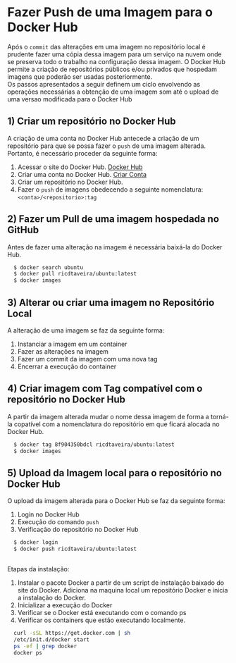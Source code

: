 
# Fazer Push de uma Imagem para o Docker Hub
Após o `commit` das alterações em uma imagem no repositório local é prudente fazer uma cópia dessa
imagem para um serviço na nuvem onde se preserva todo o trabalho na configuração dessa imagem.
O Docker Hub permite a criação de repositórios públicos e/ou privados que hospedam imagens que poderão ser usadas posteriormente.  
Os passos apresentados a seguir definem um ciclo envolvendo as operações necessárias a obtenção de uma imagem som até o upload de uma versao modificada para o Docker Hub

## 1) Criar um repositório no Docker Hub 

A criação de uma conta no Docker Hub antecede a criação de um repositório para que se possa fazer o `push` de uma imagem alterada. Portanto, é necessário proceder da seguinte forma: 
1) Acessar o site do Docker Hub. [Docker Hub](https://hub.docker.com/)
2) Criar uma conta no Docker Hub. [Criar Conta](https://hub.docker.com/signup)
3) Criar um repositório no Docker Hub.
4) Fazer o `push` de imagens obedecendo a seguinte nomenclatura: `<conta>/<repositorio>:tag`    

## 2) Fazer um Pull de uma imagem hospedada no GitHub

Antes de fazer uma alteração na imagem é necessária baixá-la do Docker Hub.

```bash 
  $ docker search ubuntu
  $ docker pull ricdtaveira/ubuntu:latest
  $ docker images
```

## 3) Alterar ou criar uma imagem no Repositório Local

A alteração de uma imagem se faz da seguinte forma: 
1) Instanciar a imagem em um container 
2) Fazer as alterações na imagem 
3) Fazer um commit da imagem com uma nova tag
4) Encerrar a execução do container

## 4) Criar imagem com Tag compatível com o repositório no Docker Hub

A partir da imagem alterada mudar o nome dessa imagem de forma a torná-la copatível com a nomenclatura do repositório em que ficará alocada no Docker Hub.

```bash 
  $ docker tag 8f904350bdcl ricdtaveira/ubuntu:latest 
  $ docker images
```
  
## 5) Upload da Imagem local para o repositório no Docker Hub

O upload da imagem alterada para o Docker Hub se faz da seguinte forma:  
1) Login no Docker Hub 
2) Execução do comando `push` 
3) Verificação do repositório no Docker Hub


```bash 
  $ docker login 
  $ docker push ricdtaveira/ubuntu:latest
  
```


Etapas da instalação:
1) Instalar o pacote  Docker a partir de um script de instalação baixado do site do Docker. Adiciona na maquina local um repositório Docker e inicia a instalação do Docker.
2) Inicializar a execução do Docker 
3) Verificar se o Docker está executando com o comando ps
4) Verificar os containers que estão executando localmente.


```bash 
  curl -sSL https://get.docker.com | sh 
  /etc/init.d/docker start
  ps -ef | grep docker
  docker ps
```

  
 